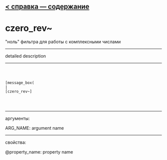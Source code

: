 [< справка — содержание](ceammc_lib.html)
---

# czero_rev~


&#34;ноль&#34; фильтра для работы с комплексными числами

---

detailed description
<br>


---


```



[message_box(                                 
|
[czero_rev~]


            
```

---
аргументы:

ARG_NAME: argument name<br>

---
свойства:

@property_name: property name<br>

